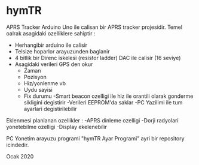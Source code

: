 # hymTR
APRS Tracker
Arduino Uno ile calisan bir APRS tracker projesidir. 
Temel oalrak asagidaki ozelliklere sahiptir :
- Herhangibir arduino ile calisir
- Telsize hoparlor arayuzunden baglanir
- 4 bitlik bir Direnc iskelesi (resistor ladder) DAC ile calisir (16 seviye)
- Asagidaki verileri GPS den okur
  - Zaman
  - Pozisyon
  - Hiz/yonlenme vb
  - Uydu sayisi
  - Fix durumu
-Smart beacon ozelligi ile hiz ile orantili olarak gonderme sikligini degistirir
-Verileri EEPROM'da saklar
-PC Yazilimi ile tum ayarlari degistirilebilir

Eklenmesi planlanan ozellikler :
-APRS dinleme ozelligi
-Dorji radyolari yonetebilme ozelligi
-Display ekelenebilir


PC Yonetim arayuzu programi "hymTR Ayar Programi" ayri bir repository icindedir.

Ocak 2020
